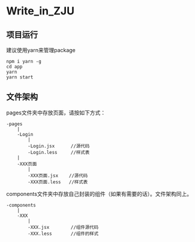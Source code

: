 # Write_in_ZJU

## 项目运行
建议使用yarn来管理package

```
npm i yarn -g
cd app
yarn
yarn start
```

## 文件架构
pages文件夹中存放页面，请按如下方式：
```
-pages
    |
    -Login
        |
        -Login.jsx      //源代码
        -Login.less     //样式表
    |
    -XXX页面
        |
        -XXX页面.jsx    //源代码
        -XXX页面.less   //样式表
```

components文件夹中存放自己封装的组件（如果有需要的话）。文件架构同上。
```
-components
    |
    -XXX
        |
        -XXX.jsx        //组件源代码
        -XXX.less       //组件的样式
```